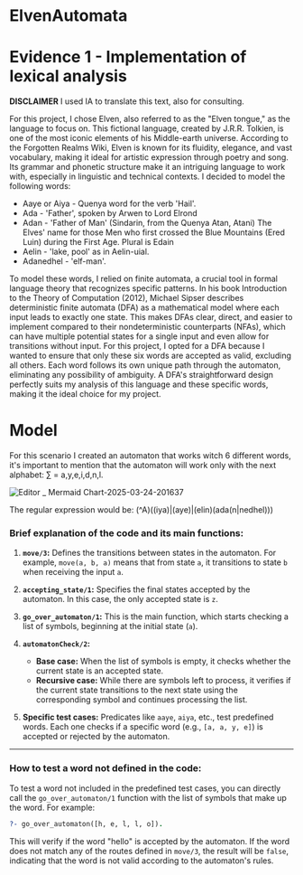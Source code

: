 # ElvenAutomata
# Evidence 1 - Implementation of lexical analysis

**DISCLAIMER** 
I used IA to translate this text, also for consulting.

For this project, I chose Elven, also referred to as the "Elven tongue," as the language to focus on. This fictional language, created by J.R.R. Tolkien, is one of the most iconic elements of his Middle-earth universe. According to the Forgotten Realms Wiki, Elven is known for its fluidity, elegance, and vast vocabulary, making it ideal for artistic expression through poetry and song. Its grammar and phonetic structure make it an intriguing language to work with, especially in linguistic and technical contexts.
I decided to model the following words:

- Aaye or Aiya - Quenya word for the verb 'Hail'.
- Ada - 'Father', spoken by Arwen to Lord Elrond
- Adan - 'Father of Man' (Sindarin, from the Quenya Atan, Atani) The Elves' name for those Men who first crossed the Blue Mountains (Ered Luin) during the First Age. Plural is Edain
- Aelin - 'lake, pool' as in Aelin-uial.
- Adanedhel - 'elf-man'.

To model these words, I relied on finite automata, a crucial tool in formal language theory that recognizes specific patterns. In his book Introduction to the Theory of Computation (2012), Michael Sipser describes deterministic finite automata (DFA) as a mathematical model where each input leads to exactly one state. This makes DFAs clear, direct, and easier to implement compared to their nondeterministic counterparts (NFAs), which can have multiple potential states for a single input and even allow for transitions without input.
For this project, I opted for a DFA because I wanted to ensure that only these six words are accepted as valid, excluding all others. Each word follows its own unique path through the automaton, eliminating any possibility of ambiguity. A DFA's straightforward design perfectly suits my analysis of this language and these specific words, making it the ideal choice for my project.

# Model
For this scenario I created an automaton that works witch 6 different words, it's important to mention that the automaton will work only with the next alphabet:
∑ = a,y,e,i,d,n,l.

![Editor _ Mermaid Chart-2025-03-24-201637](https://github.com/user-attachments/assets/8dce0db2-81ba-4323-b4c2-8ce9d03b63f1)

The regular expression would be: 
(^A)((iya)|(aye)|(elin)(ada(n|nedhel)))

### Brief explanation of the code and its main functions:

1. **`move/3`:** Defines the transitions between states in the automaton. For example, `move(a, b, a)` means that from state `a`, it transitions to state `b` when receiving the input `a`.

2. **`accepting_state/1`:** Specifies the final states accepted by the automaton. In this case, the only accepted state is `z`.

3. **`go_over_automaton/1`:** This is the main function, which starts checking a list of symbols, beginning at the initial state (`a`).

4. **`automatonCheck/2`:**  
   - **Base case:** When the list of symbols is empty, it checks whether the current state is an accepted state.  
   - **Recursive case:** While there are symbols left to process, it verifies if the current state transitions to the next state using the corresponding symbol and continues processing the list.

5. **Specific test cases:** Predicates like `aaye`, `aiya`, etc., test predefined words. Each one checks if a specific word (e.g., `[a, a, y, e]`) is accepted or rejected by the automaton.

---

### How to test a word not defined in the code:

To test a word not included in the predefined test cases, you can directly call the `go_over_automaton/1` function with the list of symbols that make up the word. For example:

```prolog
?- go_over_automaton([h, e, l, l, o]).
```

This will verify if the word "hello" is accepted by the automaton. If the word does not match any of the routes defined in `move/3`, the result will be `false`, indicating that the word is not valid according to the automaton's rules.
